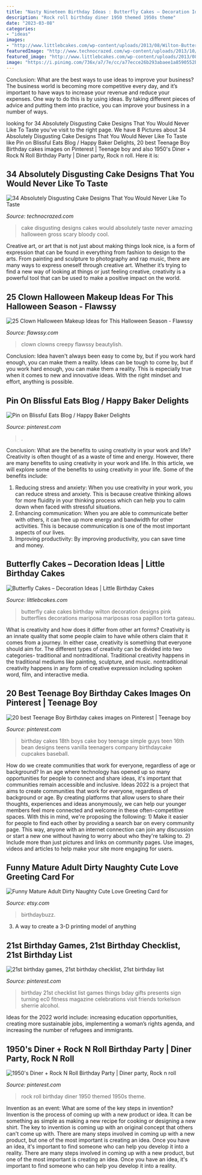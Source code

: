```yaml
---
title: "Nasty Nineteen Birthday Ideas : Butterfly Cakes – Decoration Ideas"
description: "Rock roll birthday diner 1950 themed 1950s theme"
date: "2023-03-08"
categories:
- "ideas"
images:
- "http://www.littlebcakes.com/wp-content/uploads/2013/08/Wilton-Butterfly-Cake.jpg"
featuredImage: "http://www.technocrazed.com/wp-content/uploads/2013/10/Disgusting-Cake-designs-5.jpg"
featured_image: "http://www.littlebcakes.com/wp-content/uploads/2013/08/Wilton-Butterfly-Cake.jpg"
image: "https://i.pinimg.com/736x/a7/7e/cc/a77ecce26b293abaee1a8590552b127a.jpg"
---
```



Conclusion: What are the best ways to use ideas to improve your business?
The business world is becoming more competitive every day, and it’s important to have ways to increase your revenue and reduce your expenses. One way to do this is by using ideas. By taking different pieces of advice and putting them into practice, you can improve your business in a number of ways.

	

		
looking for 34 Absolutely Disgusting Cake Designs That You Would Never Like To Taste you've visit to the right page. We have 8 Pictures about 34 Absolutely Disgusting Cake Designs That You Would Never Like To Taste like Pin on Blissful Eats Blog / Happy Baker Delights, 20 best Teenage Boy Birthday cakes images on Pinterest | Teenage boy and also 1950&#039;s Diner + Rock N Roll Birthday Party | Diner party, Rock n roll. Here it is:
		
    
## 34 Absolutely Disgusting Cake Designs That You Would Never Like To Taste

<img loading=lazy src="http://www.technocrazed.com/wp-content/uploads/2013/10/Disgusting-Cake-designs-5.jpg" onerror="this.onerror=null;this.src='https://tse1.mm.bing.net/th?id=OIP.kOy5uGUw-uHLhFJZszS4MgHaFj&amp;pid=15.1';" alt="34 Absolutely Disgusting Cake Designs That You Would Never Like To Taste">

_Source: technocrazed.com_

>cake disgusting designs cakes would absolutely taste never amazing halloween gross scary bloody cool. 

	

Creative art, or art that is not just about making things look nice, is a form of expression that can be found in everything from fashion to design to the arts. From painting and sculpture to photography and rap music, there are many ways to express oneself through creative art. Whether it’s trying to find a new way of looking at things or just feeling creative, creativity is a powerful tool that can be used to make a positive impact on the world.

    
## 25 Clown Halloween Makeup Ideas For This Halloween Season - Flawssy

<img loading=lazy src="https://www.flawssy.com/wp-content/uploads/2016/05/Killer-Clown-Halloween-Make-Up.jpg" onerror="this.onerror=null;this.src='https://tse4.mm.bing.net/th?id=OIP.aJ3FmmCbk5_FEyZEI0f71QHaLH&amp;pid=15.1';" alt="25 Clown Halloween Makeup Ideas for This Halloween Season - Flawssy">

_Source: flawssy.com_

>clown clowns creepy flawssy beautylish. 

	

Conclusion: Idea haven't always been easy to come by, but if you work hard enough, you can make them a reality.
Ideas can be tough to come by, but if you work hard enough, you can make them a reality. This is especially true when it comes to new and innovative ideas. With the right mindset and effort, anything is possible.

    
## Pin On Blissful Eats Blog / Happy Baker Delights

<img loading=lazy src="https://i.pinimg.com/originals/fe/87/6a/fe876a6ad234e69196ddd00bdabf5692.jpg" onerror="this.onerror=null;this.src='https://tse3.mm.bing.net/th?id=OIP.WxbTeQ6B2FWrkdfuhfJTCgHaFj&amp;pid=15.1';" alt="Pin on Blissful Eats Blog / Happy Baker Delights">

_Source: pinterest.com_

>. 

	

Conclusion: What are the benefits to using creativity in your work and life?
Creativity is often thought of as a waste of time and energy. However, there are many benefits to using creativity in your work and life. In this article, we will explore some of the benefits to using creativity in your life. Some of the benefits include: 
1) Reducing stress and anxiety: When you use creativity in your work, you can reduce stress and anxiety. This is because creative thinking allows for more fluidity in your thinking process which can help you to calm down when faced with stressful situations. 
2) Enhancing communication: When you are able to communicate better with others, it can free up more energy and bandwidth for other activities. This is because communication is one of the most important aspects of our lives. 
3) Improving productivity: By improving productivity, you can save time and money.

    
## Butterfly Cakes – Decoration Ideas | Little Birthday Cakes

<img loading=lazy src="http://www.littlebcakes.com/wp-content/uploads/2013/08/Wilton-Butterfly-Cake.jpg" onerror="this.onerror=null;this.src='https://tse2.mm.bing.net/th?id=OIP.OkvQwZEFyzYQ4fv9-a2OPwHaIu&amp;pid=15.1';" alt="Butterfly Cakes – Decoration Ideas | Little Birthday Cakes">

_Source: littlebcakes.com_

>butterfly cake cakes birthday wilton decoration designs pink butterflies decorations mariposa mariposas rosa papillon torta gateau. 

	

What is creativity and how does it differ from other art forms?
Creativity is an innate quality that some people claim to have while others claim that it comes from a journey. In either case, creativity is something that everyone should aim for. The different types of creativity can be divided into two categories- traditional and nontraditional. Traditional creativity happens in the traditional mediums like painting, sculpture, and music. nontraditional creativity happens in any form of creative expression including spoken word, film, and interactive media.

    
## 20 Best Teenage Boy Birthday Cakes Images On Pinterest | Teenage Boy

<img loading=lazy src="https://i.pinimg.com/736x/96/e5/25/96e52574cdc16fe7e916a1a9f199ec46--simple-birthday-cakes-birthday-cakes-for-boys.jpg" onerror="this.onerror=null;this.src='https://tse3.mm.bing.net/th?id=OIP.dA-t7u-YDP_AWdPNxXX8MQHaLG&amp;pid=15.1';" alt="20 best Teenage Boy Birthday cakes images on Pinterest | Teenage boy">

_Source: pinterest.com_

>birthday cakes 18th boys cake boy teenage simple guys teen 16th bean designs teens vanilla teenagers company birthdaycake cupcakes baseball. 

	

How do we create communities that work for everyone, regardless of age or background?
In an age where technology has opened up so many opportunities for people to connect and share ideas, it's important that communities remain accessible and inclusive. Ideas 2022 is a project that aims to create communities that work for everyone, regardless of background or age. By creating platforms that allow users to share their thoughts, experiences and ideas anonymously, we can help our younger members feel more connected and welcome in these often-competitive spaces. With this in mind, we're proposing the following: 1) Make it easier for people to find each other by providing a search bar on every community page. This way, anyone with an internet connection can join any discussion or start a new one without having to worry about who they're talking to. 2) Include more than just pictures and links on community pages. Use images, videos and articles to help make your site more engaging for users.

    
## Funny Mature Adult Dirty Naughty Cute Love Greeting Card For

<img loading=lazy src="https://img0.etsystatic.com/023/0/7597065/il_570xN.506260956_58jn.jpg" onerror="this.onerror=null;this.src='https://tse1.mm.bing.net/th?id=OIP.iKLYcTKNQFGkaagnBHBQxQHaJG&amp;pid=15.1';" alt="Funny Mature Adult Dirty Naughty Cute Love Greeting Card for">

_Source: etsy.com_

>birthdaybuzz. 

	

3. A way to create a 3-D printing model of anything 

    
## 21st Birthday Games, 21st Birthday Checklist, 21st Birthday List

<img loading=lazy src="https://i.pinimg.com/originals/75/12/ed/7512eddfca02aac6dfe10d7070e78a30.jpg" onerror="this.onerror=null;this.src='https://tse4.mm.bing.net/th?id=OIP.wytPB8AfqSxcvByDR40OWQHaLH&amp;pid=15.1';" alt="21st birthday games, 21st birthday checklist, 21st birthday list">

_Source: pinterest.com_

>birthday 21st checklist list games things bday gifts presents sign turning ec0 fitness magazine celebrations visit friends torkelson sherrie alcohol. 

	

Ideas for the 2022 world include: increasing education opportunities, creating more sustainable jobs, implementing a woman’s rights agenda, and increasing the number of refugees and immigrants.

    
## 1950&#039;s Diner + Rock N Roll Birthday Party | Diner Party, Rock N Roll

<img loading=lazy src="https://i.pinimg.com/736x/a7/7e/cc/a77ecce26b293abaee1a8590552b127a.jpg" onerror="this.onerror=null;this.src='https://tse3.mm.bing.net/th?id=OIP.qQyTCk77WAd5Dohw_rjR-AHaLH&amp;pid=15.1';" alt="1950&#039;s Diner + Rock N Roll Birthday Party | Diner party, Rock n roll">

_Source: pinterest.com_

>rock roll birthday diner 1950 themed 1950s theme. 

	

Invention as an event: What are some of the key steps in invention?
Invention is the process of coming up with a new product or idea. It can be something as simple as making a new recipe for cooking or designing a new shirt. The key to invention is coming up with an original concept that others can't come up with. There are many steps involved in coming up with a new product, but one of the most important is creating an idea. Once you have an idea, it's important to find someone who can help you develop it into a reality. There are many steps involved in coming up with a new product, but one of the most important is creating an idea. Once you have an idea, it's important to find someone who can help you develop it into a reality.

